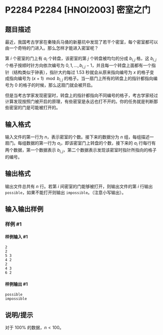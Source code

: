 # P2284 P2284 [HNOI2003] 密室之门

## 题目描述

最近，我国考古学家在秦陵兵马俑的新墓坑中发现了若干个密室，每个密室都可以由一个奇特的门进入。那么怎样才能进入密室呢？

第 $i$ 个密室的门上有 $a_i$ 个转盘，该密室的第 $j$ 个转盘被均匀的分成 $b_{i,j}$ 格，这 $b_{i,j}$ 个格子按顺时针方向依次编号为 $0,1,\dots,b_{i,j}-1$，并且每一个转盘上面都有一个指针（结构类似于钟表），指针大约每过 $1.53$ 秒就会从原来指向编号为 $x$ 的格子变成指向编号为 $(x+1)\mod b_{i,j}$ 的格子。当一扇门上所有的转盘上的指针都指向编号为 $0$ 的格子的时候，那么这扇门就会被开启。

但是当考古学家发现密室时，转盘上的指针都指向不同编号的格子，考古学家经过计算发现按照门被开启的原理，有些密室是永远也打不开的。你的任务就是判断那些密室的门是可能被打开的。

## 输入格式

输入文件的第一行为 $n$，表示密室的个数。接下来的数据分为 $n$ 组，每组描述一扇门。每组数据的第一行为 $a_i$，即该密室门上转盘的个数，接下来的 $a_i$ 行每行有两个数据，第一个数据表示 $b_{i,j}$，第二个数据表示发现该密室时指针所指向的格子的编号。

## 输出格式

输出文件总共有 $n$ 行。若第 $i$ 间密室的门能够被打开，则输出文件的第 $i$ 行输出 `possible`，如果不能打开则输出 `impossible`。（注意小写输出）。

## 输入输出样例

### 样例 #1

#### 样例输入 #1

```
2
2
5 3
4 2
2
4 3
6 2
```

#### 样例输出 #1

```
possible
impossible
```

## 说明/提示

对于 $100\%$ 的数据，$n<100$。
